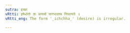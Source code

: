 ```yaml
---
sutra: इच्छा
vRtti: इषेर्धातोः शः प्रत्ययो यागभावश्च निपात्यते ॥
vRtti_eng: The form '_ichchha_' (desire) is irregular.

---
```

